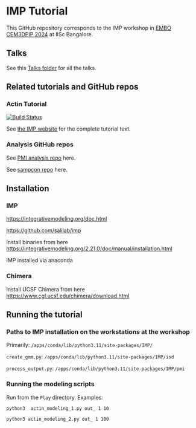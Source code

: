 # IMP Tutorial

This GitHub repository corresponds to the IMP workshop in [EMBO CEM3DPIP 2024](https://meetings.embo.org/event/24-cryo-em) at IISc Bangalore.

## Talks

See this [Talks folder](https://drive.google.com/drive/folders/188BHx67a8Wq53nDTanM-vWwX3X9F_OS5?usp=sharing) for all the talks.

## Related tutorials and GitHub repos

### Actin Tutorial  

[![Build Status](https://github.com/salilab/actin_tutorial/workflows/build/badge.svg?branch=main)](https://github.com/salilab/actin_tutorial/actions?query=workflow%3Abuild)

See [the IMP website](https://integrativemodeling.org/tutorials/actin/) for the complete tutorial text.

### Analysis GitHub repos

See [PMI analysis repo](https://github.com/salilab/pmi_analysis) here.

See [sampcon repo](https://github.com/salilab/sampcon) here. 

## Installation 

### IMP
https://integrativemodeling.org/doc.html

https://github.com/salilab/imp

Install binaries from here
https://integrativemodeling.org/2.21.0/doc/manual/installation.html

IMP installed via anaconda

### Chimera
Install UCSF Chimera from here 
https://www.cgl.ucsf.edu/chimera/download.html 

## Running the tutorial 

### Paths to IMP installation on the workstations at the workshop

Primarily: `/apps/conda/lib/python3.11/site-packages/IMP/`

`create_gmm.py`: `/apps/conda/lib/python3.11/site-packages/IMP/isd`

`process_output.py`: `/apps/conda/lib/python3.11/site-packages/IMP/pmi`


### Running the modeling scripts

Run from the `Play` directory. Examples:

`python3  actin_modeling_1.py out_ 1 10`

`python3 actin_modeling_2.py out_ 1 100`
